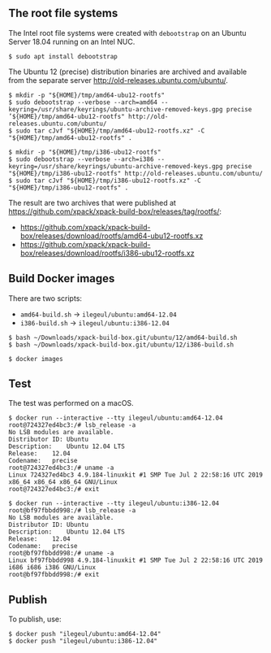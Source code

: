 
## The root file systems

The Intel root file systems were created with `debootstrap` on an Ubuntu Server
18.04 running on an Intel NUC.

```console
$ sudo apt install debootstrap
```

The Ubuntu 12 (precise) distribution binaries are archived and available
from the separate server http://old-releases.ubuntu.com/ubuntu/.

```console
$ mkdir -p "${HOME}/tmp/amd64-ubu12-rootfs"
$ sudo debootstrap --verbose --arch=amd64 --keyring=/usr/share/keyrings/ubuntu-archive-removed-keys.gpg precise ’${HOME}/tmp/amd64-ubu12-rootfs" http://old-releases.ubuntu.com/ubuntu/
$ sudo tar cJvf "${HOME}/tmp/amd64-ubu12-rootfs.xz" -C "${HOME}/tmp/amd64-ubu12-rootfs" .
```

```console
$ mkdir -p "${HOME}/tmp/i386-ubu12-rootfs"
$ sudo debootstrap --verbose --arch=i386 --keyring=/usr/share/keyrings/ubuntu-archive-removed-keys.gpg precise "${HOME}/tmp/i386-ubu12-rootfs" http://old-releases.ubuntu.com/ubuntu/
$ sudo tar cJvf "${HOME}/tmp/i386-ubu12-rootfs.xz" -C "${HOME}/tmp/i386-ubu12-rootfs" .
```

The result are two archives that were published at
https://github.com/xpack/xpack-build-box/releases/tag/rootfs/:

- https://github.com/xpack/xpack-build-box/releases/download/rootfs/amd64-ubu12-rootfs.xz
- https://github.com/xpack/xpack-build-box/releases/download/rootfs/i386-ubu12-rootfs.xz

## Build Docker images

There are two scripts:

- `amd64-build.sh` -> `ilegeul/ubuntu:amd64-12.04`
- `i386-build.sh` -> `ilegeul/ubuntu:i386-12.04`

```console
$ bash ~/Downloads/xpack-build-box.git/ubuntu/12/amd64-build.sh
$ bash ~/Downloads/xpack-build-box.git/ubuntu/12/i386-build.sh

$ docker images
```

## Test

The test was performed on a macOS.

```console
$ docker run --interactive --tty ilegeul/ubuntu:amd64-12.04
root@724327ed4bc3:/# lsb_release -a
No LSB modules are available.
Distributor ID:	Ubuntu
Description:	Ubuntu 12.04 LTS
Release:	12.04
Codename:	precise
root@724327ed4bc3:/# uname -a
Linux 724327ed4bc3 4.9.184-linuxkit #1 SMP Tue Jul 2 22:58:16 UTC 2019 x86_64 x86_64 x86_64 GNU/Linux
root@724327ed4bc3:/# exit
```

```console
$ docker run --interactive --tty ilegeul/ubuntu:i386-12.04
root@bf97fbbdd998:/# lsb_release -a
No LSB modules are available.
Distributor ID:	Ubuntu
Description:	Ubuntu 12.04 LTS
Release:	12.04
Codename:	precise
root@bf97fbbdd998:/# uname -a
Linux bf97fbbdd998 4.9.184-linuxkit #1 SMP Tue Jul 2 22:58:16 UTC 2019 i686 i686 i386 GNU/Linux
root@bf97fbbdd998:/# exit
```

## Publish

To publish, use:

```console
$ docker push "ilegeul/ubuntu:amd64-12.04"
$ docker push "ilegeul/ubuntu:i386-12.04"
```
